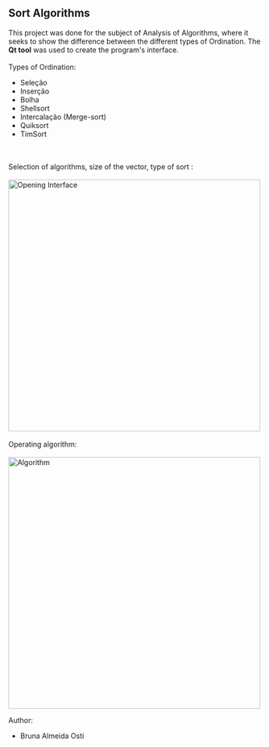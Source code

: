 ## Sort Algorithms 

This project was done for the subject of Analysis of Algorithms, where it seeks to show the difference between the different types of Ordination. The **Qt tool** was used to create the program's interface.
</br>
</br>
Types of Ordination: <br/>
- Seleção <br/>
- Inserção <br/>
- Bolha <br/>
- Shellsort <br/>
- Intercalação (Merge-sort) <br/>
- Quiksort <br/>
- TimSort

</br></br>
Selection of algorithms, size of the vector, type of sort : </br></br>
<img src="https://github.com/brunaostii/Sort_Algorithms/blob/master/algoritmos2.png" alt="Opening Interface" width="500"/></br>
</br> 
Operating algorithm: </br></br>
<img src="https://github.com/brunaostii/Sort_Algorithms/blob/master/algoritmos.png" alt="Algorithm" width="500"/></br>

Author:</br>
- Bruna Almeida Osti
